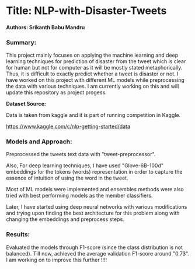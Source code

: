# Title: NLP-with-Disaster-Tweets

#### Authors: Srikanth Babu Mandru

### Summary: 

This project mainly focuses on applying the machine learning and deep learning techniques for prediction of disaster from the tweet which is clear for human but not for computer as it will be mostly stated metaphorically. Thus, it is difficult to exactly predict whether a tweet is disaster or not. I have worked on this project with different ML models while preprocessing the data with various techniques. I am currently working on this and will update this repository as project progess.

**Dataset Source:**

Data is taken from kaggle and it is part of running competition in Kaggle.

https://www.kaggle.com/c/nlp-getting-started/data 

### Models and Approach:

Preprocessed the tweets text data with "tweet-preprocessor". 

Also, For deep learning techniques, I have used "Glove-6B-100d" embeddings for the tokens (words) representation in order to capture the essence of intuition of using the word in the tweet.

Most of ML models were implemented and ensembles methods were also tried with best performing models as the member classifiers.

Later, I have started using deep neural networks with various modifications and trying upon finding the best architecture for this problem along with changing the embeddings and preprocess steps.  

### Results:

Evaluated the models through F1-score (since the class distribution is not balanced). Till now, achieved the average validation F1-score around "0.73". I am working on to improve this further !!!!  

